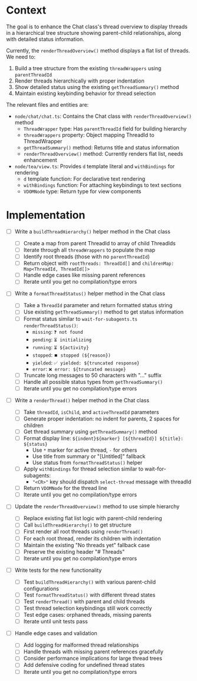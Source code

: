 # Context

The goal is to enhance the Chat class's thread overview to display threads in a hierarchical tree structure showing parent-child relationships, along with detailed status information.

Currently, the `renderThreadOverview()` method displays a flat list of threads. We need to:

1. Build a tree structure from the existing `threadWrappers` using `parentThreadId`
2. Render threads hierarchically with proper indentation
3. Show detailed status using the existing `getThreadSummary()` method
4. Maintain existing keybinding behavior for thread selection

The relevant files and entities are:

- `node/chat/chat.ts`: Contains the Chat class with `renderThreadOverview()` method
  - `ThreadWrapper` type: Has `parentThreadId` field for building hierarchy
  - `threadWrappers` property: Object mapping ThreadId to ThreadWrapper
  - `getThreadSummary()` method: Returns title and status information
  - `renderThreadOverview()` method: Currently renders flat list, needs enhancement
- `node/tea/view.ts`: Provides `d` template literal and `withBindings` for rendering
  - `d` template function: For declarative text rendering
  - `withBindings` function: For attaching keybindings to text sections
  - `VDOMNode` type: Return type for view components

# Implementation

- [ ] Write a `buildThreadHierarchy()` helper method in the Chat class

  - [ ] Create a map from parent ThreadId to array of child ThreadIds
  - [ ] Iterate through all `threadWrappers` to populate the map
  - [ ] Identify root threads (those with no `parentThreadId`)
  - [ ] Return object with `rootThreads: ThreadId[]` and `childrenMap: Map<ThreadId, ThreadId[]>`
  - [ ] Handle edge cases like missing parent references
  - [ ] Iterate until you get no compilation/type errors

- [ ] Write a `formatThreadStatus()` helper method in the Chat class

  - [ ] Take a `ThreadId` parameter and return formatted status string
  - [ ] Use existing `getThreadSummary()` method to get status information
  - [ ] Format status similar to `wait-for-subagents.ts` `renderThreadStatus()`:
    - `missing`: `❓ not found`
    - `pending`: `⏳ initializing`
    - `running`: `⏳ ${activity}`
    - `stopped`: `⏹️ stopped (${reason})`
    - `yielded`: `✅ yielded: ${truncated response}`
    - `error`: `❌ error: ${truncated message}`
  - [ ] Truncate long messages to 50 characters with "..." suffix
  - [ ] Handle all possible status types from `getThreadSummary()`
  - [ ] Iterate until you get no compilation/type errors

- [ ] Write a `renderThread()` helper method in the Chat class

  - [ ] Take `threadId`, `isChild`, and `activeThreadId` parameters
  - [ ] Generate proper indentation: no indent for parents, 2 spaces for children
  - [ ] Get thread summary using `getThreadSummary()` method
  - [ ] Format display line: `${indent}${marker} [${threadId}] ${title}: ${status}`
    - Use `*` marker for active thread, `-` for others
    - Use title from summary or "[Untitled]" fallback
    - Use status from `formatThreadStatus()` helper
  - [ ] Apply `withBindings` for thread selection similar to wait-for-subagents:
    - `"<CR>"` key should dispatch `select-thread` message with threadId
  - [ ] Return `VDOMNode` for the thread line
  - [ ] Iterate until you get no compilation/type errors

- [ ] Update the `renderThreadOverview()` method to use simple hierarchy

  - [ ] Replace existing flat list logic with parent-child rendering
  - [ ] Call `buildThreadHierarchy()` to get structure
  - [ ] First render all root threads using `renderThread()`
  - [ ] For each root thread, render its children with indentation
  - [ ] Maintain the existing "No threads yet" fallback case
  - [ ] Preserve the existing header "# Threads"
  - [ ] Iterate until you get no compilation/type errors

- [ ] Write tests for the new functionality

  - [ ] Test `buildThreadHierarchy()` with various parent-child configurations
  - [ ] Test `formatThreadStatus()` with different thread states
  - [ ] Test `renderThread()` with parent and child threads
  - [ ] Test thread selection keybindings still work correctly
  - [ ] Test edge cases: orphaned threads, missing parents
  - [ ] Iterate until unit tests pass

- [ ] Handle edge cases and validation
  - [ ] Add logging for malformed thread relationships
  - [ ] Handle threads with missing parent references gracefully
  - [ ] Consider performance implications for large thread trees
  - [ ] Add defensive coding for undefined thread states
  - [ ] Iterate until you get no compilation/type errors

